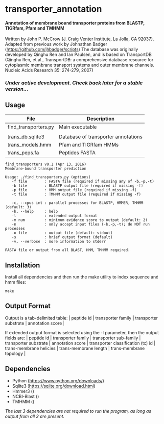 # transporter_annotation
#### Annotation of membrane bound transporter proteins from BLASTP, TIGRfam, Pfam and TMHMM

Written by John P. McCrow (J. Craig Venter Institute, La Jolla, CA 92037).
Adapted from previous work by Johnathan Badger (https://github.com/jhbadger/scripts)
The database was originally developed by Qinghu Ren and Ian Paulsen, and is based on TransportDB (Qinghu Ren, et al., TransportDB: a comprehensive database resource for cytoplasmic membrane transport systems and outer membrane channels. Nucleic Acids Research 35: 274-279, 2007)

### *Under active development. Check back later for a stable version...*

Usage
-----

| File | Description |
|------|-------------|
| find_transporters.py | Main executable |
| | |
| trans_db.sqlite3 | Database of transporter annotations |
| trans_models.hmm | Pfam and TIGRfam HMMs |
| trans_peps.fa | Peptides FASTA |

```
find_transporters v0.1 (Apr 13, 2016)
Membrane-bound transporter prediction

Usage: ./find_transporters.py (options)
   -f file        : FASTA file (required if missing any of -b,-p,-t)
   -b file        : BLASTP output file (required if missing -f)
   -p file        : HMM output file (required if missing -f)
   -t file        : TMHMM output file (required if missing -f)

   -c, --cpus int : parallel processes for BLASTP, HMMER, TMHMM (default: 3)
   -h, --help     : help
   -l             : extended output format
   -m num         : minimum evidence score to output (default: 2)
   -n             : only accept input files (-b,-p,-t); do NOT run processes
   -o file        : output file (default: stdout)
   -s             : brief output format (default)
   -v, --verbose  : more information to stderr

FASTA file or output from all BLAST, HMM, TMHMM required.
```

Installation
------------

Install all dependencies and then run the make utility to index sequence and hmm files:
```
make
```

Output Format
-------------

Output is a tab-delimited table:
| peptide id | transporter family | transporter substrate | annotation score |

If extended output format is selected using the -l parameter, then the output fields are: | peptide id | transporter family | transporter sub-family | transporter substrate | annotation score | transporter classification (tc) id | trans-membrane helicies | trans-membrane length | trans-membrane topology |

Dependencies
------------

* Python (https://www.python.org/downloads/)
* Sqlite3 (https://sqlite.org/download.html)
* Hmmer3 ()
* NCBI-Blast ()
* TMHMM ()

*The last 3 dependencies are not required to run the program, as long as output from all 3 are present.*
